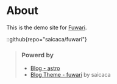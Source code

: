 # About

This is the demo site for [Fuwari](https://github.com/saicaca/fuwari).

::github{repo="saicaca/fuwari"}

> ### Powerd by
>
> - [Blog - astro](https://astro.build/)
> - [Blog Theme - fuwari](https://github.com/saicaca/fuwari) by saicaca
